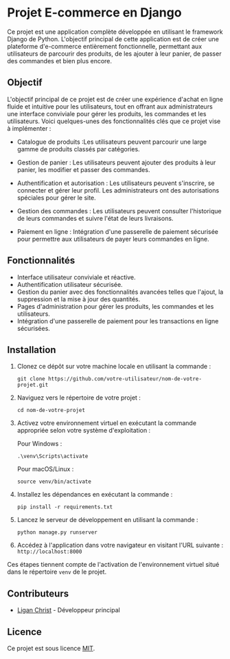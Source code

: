 
# Projet E-commerce en Django

Ce projet est une application complète développée en utilisant le framework Django de Python. L'objectif principal de cette application est de créer une plateforme d'e-commerce entièrement fonctionnelle, permettant aux utilisateurs de parcourir des produits, de les ajouter à leur panier, de passer des commandes et bien plus encore.

## Objectif

L'objectif principal de ce projet est de créer une expérience d'achat en ligne fluide et intuitive pour les utilisateurs, tout en offrant aux administrateurs une interface conviviale pour gérer les produits, les commandes et les utilisateurs. Voici quelques-unes des fonctionnalités clés que ce projet vise à implémenter :

- Catalogue de produits :Les utilisateurs peuvent parcourir une large gamme de produits classés par catégories.
  
- Gestion de panier : Les utilisateurs peuvent ajouter des produits à leur panier, les modifier et passer des commandes.
  
- Authentification et autorisation : Les utilisateurs peuvent s'inscrire, se connecter et gérer leur profil. Les administrateurs ont des autorisations spéciales pour gérer le site.
  
- Gestion des commandes : Les utilisateurs peuvent consulter l'historique de leurs commandes et suivre l'état de leurs livraisons.
  
- Paiement en ligne : Intégration d'une passerelle de paiement sécurisée pour permettre aux utilisateurs de payer leurs commandes en ligne.

## Fonctionnalités

- Interface utilisateur conviviale et réactive.
- Authentification utilisateur sécurisée.
- Gestion du panier avec des fonctionnalités avancées telles que l'ajout, la suppression et la mise à jour des quantités.
- Pages d'administration pour gérer les produits, les commandes et les utilisateurs.
- Intégration d'une passerelle de paiement pour les transactions en ligne sécurisées.

## Installation

1. Clonez ce dépôt sur votre machine locale en utilisant la commande :
   
   ```
   git clone https://github.com/votre-utilisateur/nom-de-votre-projet.git
   ```
   
2. Naviguez vers le répertoire de votre projet :
   
   ```
   cd nom-de-votre-projet
   ```
   
3. Activez votre environnement virtuel en exécutant la commande appropriée selon votre système d'exploitation :
   
   Pour Windows :
   ```
   .\venv\Scripts\activate
   ```
   
   Pour macOS/Linux :
   ```
   source venv/bin/activate
   ```
   
4. Installez les dépendances en exécutant la commande :
   
   ```
   pip install -r requirements.txt
   ```
   
5. Lancez le serveur de développement en utilisant la commande :
   
   ```
   python manage.py runserver
   ```
   
6. Accédez à l'application dans votre navigateur en visitant l'URL suivante : `http://localhost:8000`

Ces étapes tiennent compte de l'activation de l'environnement virtuel situé dans le répertoire `venv` de le projet.

## Contributeurs

- [Ligan Christ](https://github.com/LAMAINFANTOME) - Développeur principal

## Licence

Ce projet est sous licence [MIT](https://opensource.org/licenses/MIT).
